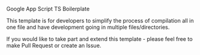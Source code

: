 Google App Script TS Boilerplate

This template is for developers to simplify the process of compilation all in one file and have development going in multiple files/directories.

If you would like to take part and extend this template - please feel free to make Pull Request or create an Issue.
